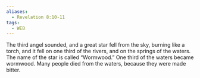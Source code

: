```yaml
---
aliases:
  - Revelation 8:10-11
tags:
  - WEB
---
```

The third angel sounded, and a great star fell from the sky, burning like a torch, and it fell on one third of the rivers, and on the springs of the waters. The name of the star is called “Wormwood.” One third of the waters became wormwood. Many people died from the waters, because they were made bitter.
